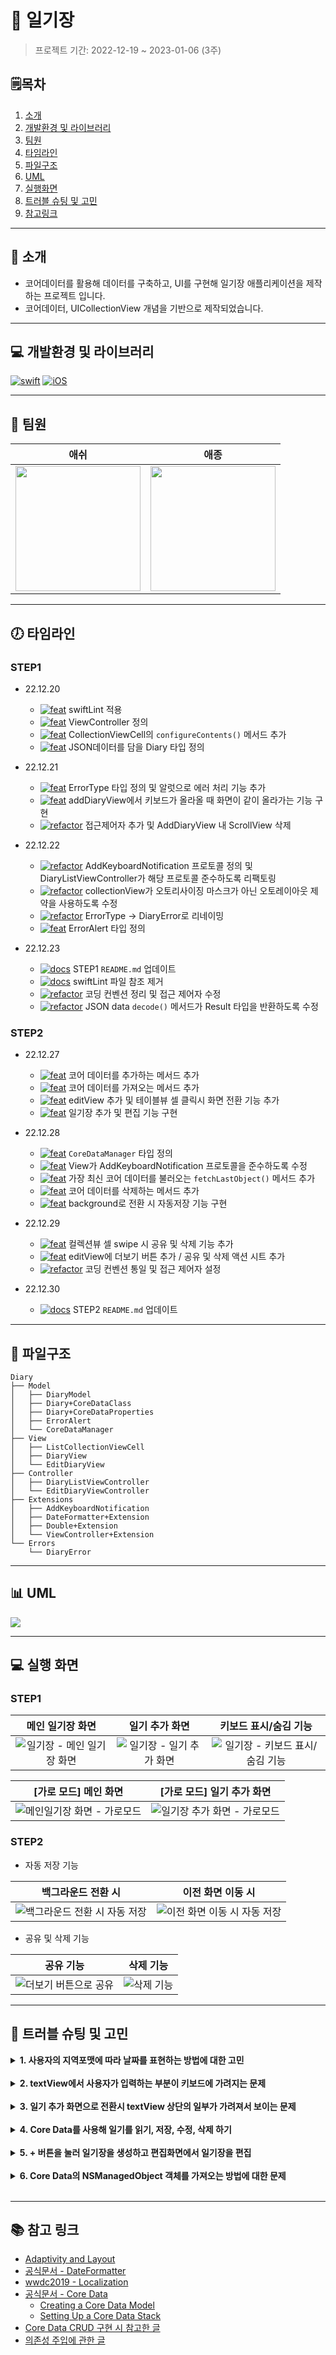 # 📔 일기장
> 프로젝트 기간: 2022-12-19 ~ 2023-01-06 (3주)

## 🗒︎목차
1. [소개](#-소개)
2. [개발환경 및 라이브러리](#-개발환경-및-라이브러리)
3. [팀원](#-팀원)
4. [타임라인](#-타임라인)
5. [파일구조](#-파일구조)
6. [UML](#-uml)
7. [실행화면](#-실행-화면)
8. [트러블 슈팅 및 고민](#-트러블-슈팅-및-고민)
9. [참고링크](#-참고-링크)

---

## 👋 소개
- 코어데이터를 활용해 데이터를 구축하고, UI를 구현해 일기장 애플리케이션을 제작하는 프로젝트 입니다.
- 코어데이터, UICollectionView 개념을 기반으로 제작되었습니다.

---

## 💻 개발환경 및 라이브러리
[![swift](https://img.shields.io/badge/swift-5.6-orange)]()
[![iOS](https://img.shields.io/badge/iOS_Deployment_Target-14.0-blue)]()

---

## 🧑 팀원
|애쉬|애종|
|:---:|:---:|
|<img src= "https://avatars.githubusercontent.com/u/101683977?v=4" width ="200">|<img src = "https://i.imgur.com/HWcJ7i7.jpg" width=200 height=200>|


---

## 🕖 타임라인

### STEP1
- 22.12.20
  - [![feat](https://img.shields.io/badge/feat-green)]() swiftLint 적용 
  - [![feat](https://img.shields.io/badge/feat-green)]() ViewController 정의 
  - [![feat](https://img.shields.io/badge/feat-green)]() CollectionViewCell의 `configureContents()` 메서드 추가
  - [![feat](https://img.shields.io/badge/feat-green)]() JSON데이터를 담을 Diary 타입 정의

- 22.12.21
  - [![feat](https://img.shields.io/badge/feat-green)]() ErrorType 타입 정의 및 알럿으로 에러 처리 기능 추가 
  - [![feat](https://img.shields.io/badge/feat-green)]() addDiaryView에서 키보드가 올라올 때 화면이 같이 올라가는 기능 구현
  - [![refactor](https://img.shields.io/badge/refactor-blue)]() 접근제어자 추가 및 AddDiaryView 내 ScrollView 삭제 

- 22.12.22
  - [![refactor](https://img.shields.io/badge/refactor-blue)]() AddKeyboardNotification 프로토콜 정의 및 DiaryListViewController가 해당 프로토콜 준수하도록 리팩토링 
  - [![refactor](https://img.shields.io/badge/refactor-blue)]() collectionView가 오토리사이징 마스크가 아닌 오토레이아웃 제약을 사용하도록 수정 
  - [![refactor](https://img.shields.io/badge/refactor-blue)]() ErrorType -> DiaryError로 리네이밍 
  - [![feat](https://img.shields.io/badge/feat-green)]() ErrorAlert 타입 정의

- 22.12.23
  - [![docs](https://img.shields.io/badge/docs-yellow)]() STEP1 `README.md` 업데이트
  - [![docs](https://img.shields.io/badge/docs-yellow)]() swiftLint 파일 참조 제거
  - [![refactor](https://img.shields.io/badge/refactor-blue)]() 코딩 컨벤션 정리 및 접근 제어자 수정
  - [![refactor](https://img.shields.io/badge/refactor-blue)]() JSON data `decode()` 메서드가 Result 타입을 반환하도록 수정

### STEP2
- 22.12.27
  - [![feat](https://img.shields.io/badge/feat-green)]() 코어 데이터를 추가하는 메서드 추가
  - [![feat](https://img.shields.io/badge/feat-green)]() 코어 데이터를 가져오는 메서드 추가
  - [![feat](https://img.shields.io/badge/feat-green)]() editView 추가 및 테이블뷰 셀 클릭시 화면 전환 기능 추가
  - [![feat](https://img.shields.io/badge/feat-green)]() 일기장 추가 및 편집 기능 구현

- 22.12.28
  - [![feat](https://img.shields.io/badge/feat-green)]() `CoreDataManager` 타입 정의
  - [![feat](https://img.shields.io/badge/feat-green)]() View가 AddKeyboardNotification 프로토콜을 준수하도록 수정
  - [![feat](https://img.shields.io/badge/feat-green)]() 가장 최신 코어 데이터를 불러오는 `fetchLastObject()` 메서드 추가
  - [![feat](https://img.shields.io/badge/feat-green)]() 코어 데이터를 삭제하는 메서드 추가
  - [![feat](https://img.shields.io/badge/feat-green)]() background로 전환 시 자동저장 기능 구현

- 22.12.29
  - [![feat](https://img.shields.io/badge/feat-green)]() 컬렉션뷰 셀 swipe 시 공유 및 삭제 기능 추가
  - [![feat](https://img.shields.io/badge/feat-green)]() editView에 더보기 버튼 추가 / 공유 및 삭제 액션 시트 추가
  - [![refactor](https://img.shields.io/badge/refactor-blue)]() 코딩 컨벤션 통일 및 접근 제어자 설정

- 22.12.30
  - [![docs](https://img.shields.io/badge/docs-yellow)]() STEP2 `README.md` 업데이트


---

## 💾 파일구조
```
Diary
├── Model
│   ├── DiaryModel
│   ├── Diary+CoreDataClass
│   ├── Diary+CoreDataProperties
│   ├── ErrorAlert
│   └── CoreDataManager
├── View
│   ├── ListCollectionViewCell
│   ├── DiaryView
│   └── EditDiaryView
├── Controller
│   ├── DiaryListViewController
│   └── EditDiaryViewController
├── Extensions
│   ├── AddKeyboardNotification
│   ├── DateFormatter+Extension
│   ├── Double+Extension
│   └── ViewController+Extension
└── Errors
    └── DiaryError 
```

---

## 📊 UML
![](https://i.imgur.com/zmIIWRi.jpg)


---

## 💻 실행 화면
### STEP1
| 메인 일기장 화면 | 일기 추가 화면 | 키보드 표시/숨김 기능 |
|:----:|:----:|:----:|
|![일기장 - 메인 일기장 화면](https://i.imgur.com/jwZvR30.png)|![일기장 - 일기 추가 화면](https://i.imgur.com/uw41pJN.gif)|![일기장 - 키보드 표시/숨김 기능](https://i.imgur.com/LjQgJEc.gif)|

| [가로 모드] 메인 화면 | [가로 모드] 일기 추가 화면 |
|:----:|:----:|
|![메인일기장 화면 - 가로모드](https://i.imgur.com/2Wk06zm.png)|![일기장 추가 화면 - 가로모드](https://i.imgur.com/qePeOGP.png)|

### STEP2
- 자동 저장 기능

| 백그라운드 전환 시 | 이전 화면 이동 시 |
|:----:|:----:|
|![백그라운드 전환 시 자동 저장](https://i.imgur.com/hATfgFS.gif)|![이전 화면 이동 시 자동 저장](https://i.imgur.com/Wflyf8J.gif)|

- 공유 및 삭제 기능

| 공유 기능 | 삭제 기능 |
|:----:|:----:|
|![더보기 버튼으로 공유](https://i.imgur.com/SdAAE0z.gif)|![삭제 기능](https://i.imgur.com/gj9PcpE.gif)|

---

## 🎯 트러블 슈팅 및 고민

<details>
<summary><b>1. 사용자의 지역포맷에 따라 날짜를 표현하는 방법에 대한 고민</b></summary>
<div markdown="1">

- 유저의 언어 설정에 접근하는 방법을 사용해 Locale을 설정하고, 해당 Locale로 지역화된 날짜를 표시할 수 있도록 하였습니다.

```swift
let localeLanguage = Locale.preferredLanguages.first
DateFormatter().locale = Locale(identifier: localeLanguage ?? "ko-kr")
```

</div>
</details>
</br>

<details>
<summary><b>2. textView에서 사용자가 입력하는 부분이 키보드에 가려지는 문제</b></summary>
<div markdown="1">
    
 - 해당 문제를 해결하기 위해 총 3가지 방법을 시도해보았습니다.
    - view의 frame.y 를 이동시키기
      첫 번째 view의 frame을 올라가도록 변경하니 textView의 text가 네비게이션 바를 가려 이 방법은 적합하지 않다고 생각했습니다.
    - keyboardLayoutGuide 적용하기
        ```swift
        view.scrollView.bottomAnchor.constraint(equalTo: view.keyboardLayoutGuide.topAnchor, 
                                            constant: -10)
        ```
        위의 방법으로 비교적 간단하게 구현할 수 있었지만 iOS15버전부터 사용가능하기 때문에 다른 방법을 통해서도 해당기능을 구현할 줄 알아야 된다고 생각했습니다.
 - textView의 contentInset 변경하기
    - 현재 저희 코드에서 사용한 방법입니다. notification center를 통해 키보드가 나타날 때 키보드의 높이를 구하고, textView아래에 키보드의 높이만큼 여백을 추가해줬습니다.

</div>
</details>
</br>

<details>
<summary><b>3. 일기 추가 화면으로 전환시 textView 상단의 일부가 가려져서 보이는 문제</b></summary>
<div markdown="1">
    
  - 기존에는 아래 이미지와 같이 일기 추가 화면으로 전환했을 때, textView의 상단이 가려진 채로 전환되는 문제가 있었습니다.
    ![](https://i.imgur.com/b2lxdRL.png)
  - 해당 문제에 대해 확인해보니 UITextView는 기본값으로 마진을 가지고 있다는 것을 공식문서에서 확인할 수 있었습니다.
    ```swift
    This property provides text margins for text laid out in the text view. By default the value of this property is (8, 0, 8, 0).
    ```
  - 마진을 제거하기 위해 아래의 코드를 사용해 문제를 해결했습니다.
    ```swift
    self.textView.textContainerInset = .zero
    ```

</div>
</details>

</br>
<details>
<summary><b>4. Core Data를 사용해 일기를 읽기, 저장, 수정, 삭제 하기</b></summary>
<div markdown="1">
    
  - `CoreDataManager`객체를 통해 CoreData에 접근 및 CRUD 기능 구현
    - 싱글톤 패턴으로 구현해 원하는 곳에서 CoreData Managing 가능
    - `DiaryModel`이라는 데이터 모델을 사용해 CoreData에 직접 접근하지 않고 데이터 관리
    - `MangedObjectID`라는 고유한 값 사용해 각 데이터를 구분 및 원하는 데이터의 수정, 삭제 가능
        - *context.existingObject(with: objectID)*

</div>
</details>
</br>

<details>
<summary><b>5. + 버튼을 눌러 일기장을 생성하고 편집화면에서 일기장을 편집</b></summary>
<div markdown="1">
    
- 결국 일기를 쓰는 페이지에서는 update만 동작
- `+` 버튼 터치시 
```swift
CoreDataMananger.shared.insertDiary(DiaryModel()) // 빈 일기장 추가, ID는 nil
    
let currentDiaryModel = try CoreDataMananger.shared.fetchLastObject() // CoreData에 방금 추가된 일기 fetch(objectID 존재)
let editDiaryViewController = EditDiaryViewController(diaryModel: currentDiaryModel) // 일기를 편집하는 뷰컨트롤에 DiaryModel 타입으로 주입
self.navigationController?.pushViewController(editDiaryViewController, animated: true)
```

</div>
</details>
</br>

<details>
<summary><b>6. Core Data의 NSManagedObject 객체를 가져오는 방법에 대한 문제 </b></summary>
<div markdown="1">

- Core Data의 CRUD 기능을 구현하기 위해 구글링을 통해 여러 코드를 확인하였습니다. 
대부분 아래와 같은 순서로 객체를 가져오고 있었습니다.
  1. fetchRequest()로 Core Data를 모두 fetch해온다.
  2. title과 같은 특정 프로퍼티 값이 동일하면 해당 데이터로 특정한다.
- 하지만, 데이터를 update하고 delete할 때마다 모든 데이터를 fetch하고 그 중 프로퍼티 값이 동일한 객체를 불러오는 것이 좋은 로직은 아니라고 생각했습니다.
- NSManagedObjectID를 기준으로 특정 데이터를 불러올 수 있는 `existingObject(with:)` 메서드를 알게 되어 해당 메서드를 통해 아래와 같은 코드를 구현하게 되었습니다.

```swift
// 특정 다이어리 데이터 삭제 시 호출되는 코드의 일부분
guard let diaryID = diaryModel.id,
  let item = try self.context.existingObject(with: diaryID) as? Diary else { return }

  self.context.delete(item)
```
</div>
</details>
</br>

    
---

## 📚 참고 링크
- [Adaptivity and Layout](https://developer.apple.com/design/human-interface-guidelines/ios/visual-design/adaptivity-and-layout/)
- [공식문서 - DateFormatter](https://developer.apple.com/documentation/foundation/dateformatter)
- [wwdc2019 - Localization](https://developer.apple.com/videos/play/wwdc2019/403/)
- [공식문서 - Core Data](https://developer.apple.com/documentation/coredata)
  - [Creating a Core Data Model](https://developer.apple.com/documentation/coredata/creating_a_core_data_model)
  - [Setting Up a Core Data Stack](https://developer.apple.com/documentation/coredata/setting_up_a_core_data_stack)
- [Core Data CRUD 구현 시 참고한 글](https://velog.io/@leeesangheee/Core-Data-%EC%82%AC%EC%9A%A9%ED%95%B4-CRUD-%EA%B5%AC%ED%98%84%ED%95%98%EA%B8%B0)
- [의존성 주입에 관한 글](https://silver-g-0114.tistory.com/143)
